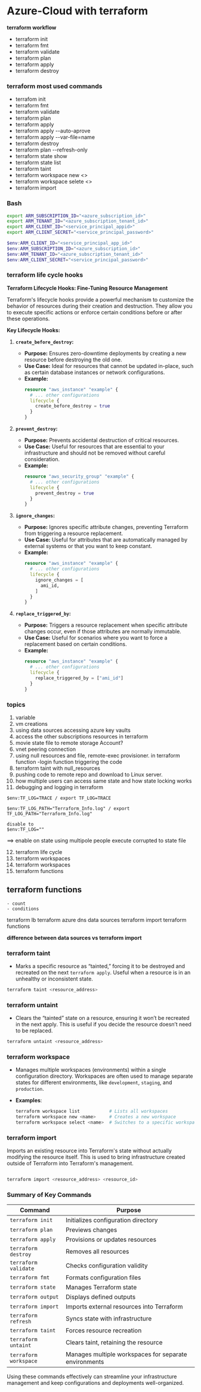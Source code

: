 # Azure-Cloud with terraform

__terraform workflow__
* terraform init
* terraform fmt
* terraform validate
* terraform plan
* terraform apply
* terraform destroy

### terraform most used commands 
* terrafom init
* terraform fmt
* terraform validate
* terraform plan
* terraform apply
* terraform apply --auto-aprove
* terraform apply --var-file=name
* terraform destroy
* terraform plan --refresh-only
* terraform state show
* terraform state list
* terraform taint
* terraform workspace new <>
* terraform workspace selete <>
* terraform import 

### Bash

```bash
export ARM_SUBSCRIPTION_ID="<azure_subscription_id>"
export ARM_TENANT_ID="<azure_subscription_tenant_id>"
export ARM_CLIENT_ID="<service_principal_appid>"
export ARM_CLIENT_SECRET="<service_principal_password>"
```
```ps1
$env:ARM_CLIENT_ID="<service_principal_app_id>"
$env:ARM_SUBSCRIPTION_ID="<azure_subscription_id>"
$env:ARM_TENANT_ID="<azure_subscription_tenant_id>"
$env:ARM_CLIENT_SECRET="<service_principal_password>"
```

### terraform life cycle hooks

**Terraform Lifecycle Hooks: Fine-Tuning Resource Management**

Terraform's lifecycle hooks provide a powerful mechanism to customize the behavior of resources during their creation and destruction. They allow you to execute specific actions or enforce certain conditions before or after these operations.

**Key Lifecycle Hooks:**

1. **`create_before_destroy`:**
   - **Purpose:** Ensures zero-downtime deployments by creating a new resource before destroying the old one.
   - **Use Case:** Ideal for resources that cannot be updated in-place, such as certain database instances or network configurations.
   - **Example:**
     ```terraform
     resource "aws_instance" "example" {
       # ... other configurations
       lifecycle {
         create_before_destroy = true
       }
     }
     ```

2. **`prevent_destroy`:**
   - **Purpose:** Prevents accidental destruction of critical resources.
   - **Use Case:** Useful for resources that are essential to your infrastructure and should not be removed without careful consideration.
   - **Example:**
     ```terraform
     resource "aws_security_group" "example" {
       # ... other configurations
       lifecycle {
         prevent_destroy = true
       }
     }
     ```

3. **`ignore_changes`:**
   - **Purpose:** Ignores specific attribute changes, preventing Terraform from triggering a resource replacement.
   - **Use Case:** Useful for attributes that are automatically managed by external systems or that you want to keep constant.
   - **Example:**
     ```terraform
     resource "aws_instance" "example" {
       # ... other configurations
       lifecycle {
         ignore_changes = [
           ami_id,
         ]
       }
     }
     ```

4. **`replace_triggered_by`:**
   - **Purpose:** Triggers a resource replacement when specific attribute changes occur, even if those attributes are normally immutable.
   - **Use Case:** Useful for scenarios where you want to force a replacement based on certain conditions.
   - **Example:**
     ```terraform
     resource "aws_instance" "example" {
       # ... other configurations
       lifecycle {
         replace_triggered_by = ["ami_id"]
       }
     }
     ```
### topics

1. variable 
2. vm creations 
3. using data sources accessing azure key vaults 
4. access the other subscriptions resources in terraform 
5. movie state file to remote storage Account?
6. vnet peering connection 
7. using null resources and file, remote-exec provisioner.
 in terraform function -login function 
 triggering the code 
8. terraform taint with null_resources 
9. pushing code to remote repo and download to Linux server.
10. how multiple users can access same state and how state locking works
11. debugging and logging in terraform
``` 
$env:TF_LOG=TRACE / export TF_LOG=TRACE

$env:TF_LOG_PATH="Terraform_Info.log" / export TF_LOG_PATH="Terraform_Info.log"

disable to
$env:TF_LOG="" 
```

==> enable on state using multipole people execute corrupted to state file 


12. terraform life cycle 
13. terraform workspaces 
14. terraform workspaces 
15. terraform functions

## terraform functions 
	- count
	- conditions
terraform lb
terraform azure dns data sources
terraform import 
terraform functions 
 
__difference between data sources vs terraform import__



###  **terraform taint**
   - Marks a specific resource as “tainted,” forcing it to be destroyed and recreated on the next `terraform apply`. Useful when a resource is in an unhealthy or inconsistent state.

   ```bash
   terraform taint <resource_address>
   ```

###  **terraform untaint**
   - Clears the “tainted” state on a resource, ensuring it won’t be recreated in the next apply. This is useful if you decide the resource doesn’t need to be replaced.

   ```bash
   terraform untaint <resource_address>
   ```

###  **terraform workspace**
   - Manages multiple workspaces (environments) within a single configuration directory. Workspaces are often used to manage separate states for different environments, like `development`, `staging`, and `production`.

   - **Examples**:
     ```bash
     terraform workspace list           # Lists all workspaces
     terraform workspace new <name>     # Creates a new workspace
     terraform workspace select <name>  # Switches to a specific workspace
     ```
###  terraform import
Imports an existing resource into Terraform's state without actually modifying the resource itself. This is used to bring infrastructure created outside of Terraform into Terraform's management.
```bash

terraform import <resource_address> <resource_id>
```
### Summary of Key Commands
| Command             | Purpose                                                                                   |
|---------------------|-------------------------------------------------------------------------------------------|
| `terraform init`    | Initializes configuration directory                                                       |
| `terraform plan`    | Previews changes                                                                          |
| `terraform apply`   | Provisions or updates resources                                                           |
| `terraform destroy` | Removes all resources                                                                     |
| `terraform validate`| Checks configuration validity                                                             |
| `terraform fmt`     | Formats configuration files                                                               |
| `terraform state`   | Manages Terraform state                                                                   |
| `terraform output`  | Displays defined outputs                                                                  |
| `terraform import`  | Imports external resources into Terraform                                                 |
| `terraform refresh` | Syncs state with infrastructure                                                           |
| `terraform taint`   | Forces resource recreation                                                                |
| `terraform untaint` | Clears taint, retaining the resource                                                      |
| `terraform workspace`| Manages multiple workspaces for separate environments                                    |

Using these commands effectively can streamline your infrastructure management and keep configurations and deployments well-organized.

